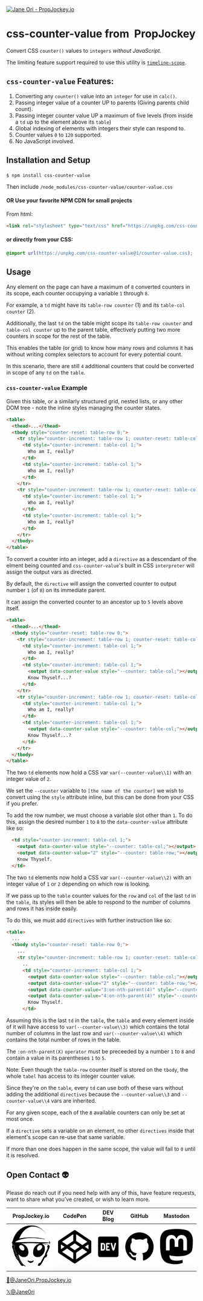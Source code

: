 [![Jane Ori - PropJockey.io](https://img.shields.io/badge/Jane%20Ori%20%F0%9F%91%BD-%F0%9F%A4%8D%20PropJockey.io-7300E6.svg?labelColor=FB04C2&style=plastic)](http://jane.propjockey.io/)

# css-counter-value from <img src="https://github.com/user-attachments/assets/87119fb5-c39d-429a-9bfd-424f0e100720" alt="" width="30px"> PropJockey
Convert CSS `counter()` values to `integers` *without JavaScript*.

The limiting feature support required to use this utility is [`timeline-scope`](https://caniuse.com/mdn-css_properties_timeline-scope).

## `css-counter-value` Features:
1) Converting any `counter()` value into an `integer` for use in `calc()`.
2) Passing integer value of a counter UP to parents (Giving parents child count).
3) Passing integer counter value UP a maximum of five levels (from inside a `td` up to the element above its `table`)
4) Global indexing of elements with integers their style can respond to.
5) Counter values `0` to `120` supported.
6) No JavaScript involved.

## Installation and Setup

`$ npm install css-counter-value`

Then include `/node_modules/css-counter-value/counter-value.css`

#### OR Use your favorite NPM CDN for small projects

From html:

```html
<link rel="stylesheet" type="text/css" href="https://unpkg.com/css-counter-value@1/counter-value.css">
```

#### or directly from your CSS:

```css
@import url(https://unpkg.com/css-counter-value@1/counter-value.css);
```

## Usage

Any element on the page can have a maximum of `8` converted counters in its scope, each counter occupying a variable `1` through `8`.

For example, a `td` might have its `table-row counter` (1) and its `table-col counter` (2).

Additionally, the last `td` on the table might scope its `table-row counter` and `table-col counter` up to the parent table, effectively putting two more counters in scope for the rest of the table.

This enables the table (or grid) to know how many rows and columns it has without writing complex selectors to account for every potential count.

In this scenario, there are still `4` additional counters that could be converted in scope of any `td` on the `table`.

### `css-counter-value` Example

Given this table, or a similarly structured grid, nested lists, or any other DOM tree - note the inline styles managing the counter states.

```html
<table>
  <thead>...</thead>
  <tbody style="counter-reset: table-row 0;">
    <tr style="counter-increment: table-row 1; counter-reset: table-col 0;">
      <td style="counter-increment: table-col 1;">
        Who am I, really?
      </td>
      <td style="counter-increment: table-col 1;">
        Who am I, really?
      </td>
    </tr>
    <tr style="counter-increment: table-row 1; counter-reset: table-col 0;">
      <td style="counter-increment: table-col 1;">
        Who am I, really?
      </td>
      <td style="counter-increment: table-col 1;">
        Who am I, really?
      </td>
    </tr>
  </tbody>
</table>
```

To convert a counter into an integer, add a `directive` as a descendant of the elment being counted and `css-counter-value`'s built in CSS `interpreter` will assign the output vars as directed.

By default, the `directive` will assign the converted counter to output number `1` (of `8`) on its immediate parent.

It can assign the converted counter to an ancestor up to `5` levels above itself.

```html
<table>
  <thead>...</thead>
  <tbody style="counter-reset: table-row 0;">
    <tr style="counter-increment: table-row 1; counter-reset: table-col 0;">
      <td style="counter-increment: table-col 1;">
        Who am I, really?
      </td>
      <td style="counter-increment: table-col 1;">
        <output data-counter-value style="--counter: table-col;"></output>
        Know Thyself...?
      </td>
    </tr>
    <tr style="counter-increment: table-row 1; counter-reset: table-col 0;">
      <td style="counter-increment: table-col 1;">
        Who am I, really?
      </td>
      <td style="counter-increment: table-col 1;">
        <output data-counter-value style="--counter: table-col;"></output>
        Know Thyself...?
      </td>
    </tr>
  </tbody>
</table>
```

The two `td` elements now hold a CSS var `var(--counter-value\\1)` with an integer value of `2`.

We set the `--counter` variable to `[the name of the counter]` we wish to convert using the `style` attribute inline, but this can be done from your CSS if you prefer.

To add the row number, we must choose a variable slot other than `1`. To do this, assign the desired number `1` to `8` to the `data-counter-value` attribute like so:

```html
  <td style="counter-increment: table-col 1;">
    <output data-counter-value style="--counter: table-col;"></output>
    <output data-counter-value="2" style="--counter: table-row;"></output>
    Know Thyself.
  </td>
```

The two `td` elements now hold a CSS var `var(--counter-value\\2)` with an integer value of `1` or `2` depending on which row is looking.

If we pass up to the `table` counter values for the `row` and `col` of the last `td` in the `table`, its styles will then be able to respond to the number of columns and rows it has inside easily.

To do this, we must add `directives` with further instruction like so:

```html
<table>
  ...
  <tbody style="counter-reset: table-row 0;">
    ...
    <tr style="counter-increment: table-row 1; counter-reset: table-col 0;">
      ..
      <td style="counter-increment: table-col 1;">
        <output data-counter-value style="--counter: table-col;"></output>
        <output data-counter-value="2" style="--counter: table-row;"></output>
        <output data-counter-value="3:on-nth-parent(4)" style="--counter: table-col;"></output>
        <output data-counter-value="4:on-nth-parent(4)" style="--counter: table-row;"></output>
        Know Thyself.
      </td>
```

Assuming this is the last `td` in the `table`, the `table` and every element inside of it will have access to `var(--counter-value\\3)` which contains the total number of columns in the last row and `var(--counter-value\\4)` which contains the total number of rows in the table.

The `:on-nth-parent(X)` `operator` must be preceeded by a number `1` to `8` and contain a value in its parentheses `1` to `5`.

Note: Even though the `table-row` counter itself is stored on the `tbody`, the whole `tabel` has access to its integer counter value.

Since they're on the `table`, every `td` can use both of these vars without adding the additional `directives` because the `--counter-value\\3` and `--counter-value\\4` vars are inherited.

For any given scope, each of the `8` available counters can only be set at most once.

If a `directive` sets a variable on an element, no other `directives` inside that element's scope can re-use that same variable.

If more than one does happen in the same scope, the value will fail to `0` until it is resolved.

## Open Contact 👽

Please do reach out if you need help with any of this, have feature requests, want to share what you've created, or wish to learn more.

| PropJockey.io | CodePen | DEV Blog | GitHub | Mastodon |
| --- | --- | --- | --- | --- |
| [![PropJockey.io](https://raw.githubusercontent.com/propjockey/propjockey-brand/main/external-social/100px/propjockey-lines.svg)](https://propjockey.io) | [![CodePen](https://raw.githubusercontent.com/propjockey/propjockey-brand/main/external-social/100px/codepen.svg)](https://codepen.io/propjockey) | [![DEV Blog](https://raw.githubusercontent.com/propjockey/propjockey-brand/main/external-social/100px/dev.svg)](https://dev.to/janeori) | [![GitHub](https://raw.githubusercontent.com/propjockey/propjockey-brand/main/external-social/100px/github.svg)](https://github.com/propjockey) | [![Mastodon](https://raw.githubusercontent.com/propjockey/propjockey-brand/main/external-social/100px/mastodon.svg)](https://front-end.social/@JaneOri) |


[🦋@JaneOri.PropJockey.io](https://bsky.app/profile/janeori.propjockey.io)

[𝕏@Jane0ri](https://x.com/jane0ri)
